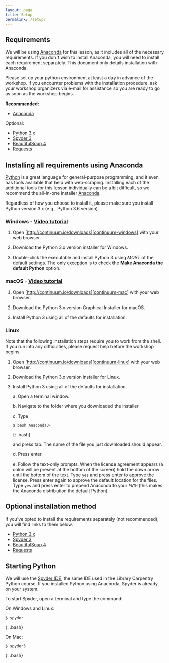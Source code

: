 ```yaml
---
layout: page
title: Setup
permalink: /setup/
---
```


## Requirements

We will be using [Anaconda][anaconda] for this lesson, as it includes all of the necessary 
requirements. If you don't wish to install Anaconda, you will need to install each requirement 
separately. This document only details installation with Anaconda. 

Please set up your python environment at least a day in advance of the workshop.  If you encounter 
problems with the installation procedure, ask your workshop organizers via e-mail for assistance 
so you are ready to go as soon as the workshop begins.

**Recommended:**
* [Anaconda](#anaconda)

Optional:

* [Python 3.x](#python)
* [Spyder 3](#spyder)
* [BeautifulSoup 4](#bs)
* [Requests](#reqeusts)

<a name="anaconda"></a>
## Installing all requirements using Anaconda 

[Python][python] is a great language for general-purpose programming, and it even has tools 
available that help with web-scraping. Installing each of the additional tools for this lesson 
individually can be a bit difficult, so we recommend the all-in-one installer [Anaconda][anaconda].

Regardless of how you choose to install it, please make sure you install Python version 3.x 
(e.g., Python 3.6 version).

### Windows - [Video tutorial][video-windows]

1. Open [http://continuum.io/downloads][continuum-windows] with your web browser.

2. Download the Python 3.x version installer for Windows.

3. Double-click the executable and install Python 3 using _MOST_ of the default settings. 
   The only exception is to check the **Make Anaconda the default Python** option.

### macOS - [Video tutorial][video-mac]

1. Open [http://continuum.io/downloads][continuum-mac] with your web browser.

2. Download the Python 3.x version Graphical Installer for macOS.

3. Install Python 3 using all of the defaults for installation.

### Linux

Note that the following installation steps require you to work from the shell. 
If you run into any difficulties, please request help before the workshop begins.

1.  Open [http://continuum.io/downloads][continuum-linux] with your web browser.

2.  Download the Python 3.x version installer for Linux.

3.  Install Python 3 using all of the defaults for installation.

    a.  Open a terminal window.

    b.  Navigate to the folder where you downloaded the installer

    c.  Type

    ~~~
    $ bash Anaconda3-
    ~~~
    {: .bash}

    and press tab.  The name of the file you just downloaded should appear.

    d.  Press enter.

    e.  Follow the text-only prompts.  When the license agreement appears (a colon
        will be present at the bottom of the screen) hold the down arrow until the 
        bottom of the text. Type `yes` and press enter to approve the license. Press 
        enter again to approve the default location for the files. Type `yes` and 
        press enter to prepend Anaconda to your `PATH` (this makes the Anaconda 
        distribution the default Python).

## Optional installation method

If you've opted to install the requirements separately (not recommended), you will find links to 
them below.

<a name="python"></a>
* [Python 3.x][python-install]
<a name="spyder"></a>
* [Spyder 3][spyder-install]
<a name="bs"></a>
* [BeautifulSoup 4][bs-install]
<a name="requests"></a>
* [Requests][requests-install]

## Starting Python

We will use the [Spyder IDE][spyder], the same IDE used in the Library Carpentry Python course. 
If you installed Python using Anaconda, Spyder is already on your system.

To start Spyder, open a terminal and type the command:

On Windows and Linux:
~~~
$ spyder
~~~
{: .bash}

On Mac:
~~~
$ spyder3
~~~
{: .bash}

[anaconda]: https://www.continuum.io/anaconda
[continuum-windows]: http://continuum.io/downloads#windows
[continuum-mac]: http://continuum.io/downloads#macos
[continuum-linux]: http://continuum.io/downloads#linux
[python-install]: https://www.python.org/downloads/
[spyder-install]: https://pythonhosted.org/spyder/installation.html
[bs-install]: https://www.crummy.com/software/BeautifulSoup/bs4/doc/#installing-beautiful-soup
[requests-install]: http://docs.python-requests.org/en/master/user/install/#install
[python]: https://python.org
[spyder]: https://pythonhosted.org/spyder/
[spyder-install]: https://pythonhosted.org/spyder/installation.html
[video-mac]: https://www.youtube.com/watch?v=TcSAln46u9U
[video-windows]: https://www.youtube.com/watch?v=xxQ0mzZ8UvA
